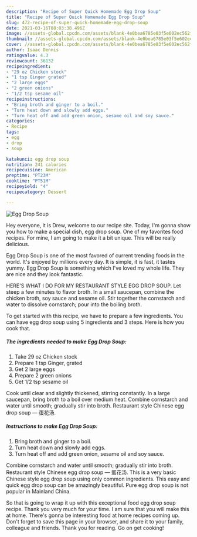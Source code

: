 ```yaml
---
description: "Recipe of Super Quick Homemade Egg Drop Soup"
title: "Recipe of Super Quick Homemade Egg Drop Soup"
slug: 472-recipe-of-super-quick-homemade-egg-drop-soup
date: 2021-03-16T08:03:38.496Z
image: //assets-global.cpcdn.com/assets/blank-4e0bea6785e03f5e602ec562f230caae08da540cada707380b4fe1bbebba43da.png
thumbnail: //assets-global.cpcdn.com/assets/blank-4e0bea6785e03f5e602ec562f230caae08da540cada707380b4fe1bbebba43da.png
cover: //assets-global.cpcdn.com/assets/blank-4e0bea6785e03f5e602ec562f230caae08da540cada707380b4fe1bbebba43da.png
author: Isaac Dennis
ratingvalue: 4.3
reviewcount: 36132
recipeingredient:
- "29 oz Chicken stock"
- "1 tsp Ginger grated"
- "2 large eggs"
- "2 green onions"
- "1/2 tsp sesame oil"
recipeinstructions:
- "Bring broth and ginger to a boil."
- "Turn heat down and slowly add eggs."
- "Turn heat off and add green onion, sesame oil and soy sauce."
categories:
- Recipe
tags:
- egg
- drop
- soup

katakunci: egg drop soup 
nutrition: 241 calories
recipecuisine: American
preptime: "PT23M"
cooktime: "PT51M"
recipeyield: "4"
recipecategory: Dessert

---
```



![Egg Drop Soup](//assets-global.cpcdn.com/assets/blank-4e0bea6785e03f5e602ec562f230caae08da540cada707380b4fe1bbebba43da.png)

Hey everyone, it is Drew, welcome to our recipe site. Today, I'm gonna show you how to make a special dish, egg drop soup. One of my favorites food recipes. For mine, I am going to make it a bit unique. This will be really delicious.

Egg Drop Soup is one of the most favored of current trending foods in the world. It's enjoyed by millions every day. It is simple, it is fast, it tastes yummy. Egg Drop Soup is something which I've loved my whole life. They are nice and they look fantastic.

HERE&#39;S WHAT I DO FOR MY RESTAURANT STYLE EGG DROP SOUP. Let steep a few minutes to flavor broth. In a small saucepan, combine the chicken broth, soy sauce and sesame oil. Stir together the cornstarch and water to dissolve cornstarch; pour into the boiling broth.


To get started with this recipe, we have to prepare a few ingredients. You can have egg drop soup using 5 ingredients and 3 steps. Here is how you cook that.

<!--inarticleads1-->

##### The ingredients needed to make Egg Drop Soup:

1. Take 29 oz Chicken stock
1. Prepare 1 tsp Ginger, grated
1. Get 2 large eggs
1. Prepare 2 green onions
1. Get 1/2 tsp sesame oil


Cook until clear and slightly thickened, stirring constantly. In a large saucepan, bring broth to a boil over medium heat. Combine cornstarch and water until smooth; gradually stir into broth. Restaurant style Chinese egg drop soup — 蛋花汤. 

<!--inarticleads2-->

##### Instructions to make Egg Drop Soup:

1. Bring broth and ginger to a boil.
1. Turn heat down and slowly add eggs.
1. Turn heat off and add green onion, sesame oil and soy sauce.


Combine cornstarch and water until smooth; gradually stir into broth. Restaurant style Chinese egg drop soup — 蛋花汤. This is a very basic Chinese style egg drop soup using only common ingredients. This easy and quick egg drop soup can be amazingly beautiful. Pure egg drop soup is not popular in Mainland China. 

So that is going to wrap it up with this exceptional food egg drop soup recipe. Thank you very much for your time. I am sure that you will make this at home. There's gonna be interesting food at home recipes coming up. Don't forget to save this page in your browser, and share it to your family, colleague and friends. Thank you for reading. Go on get cooking!
